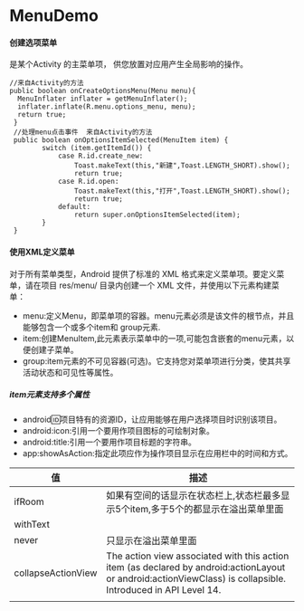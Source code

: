 # MenuDemo
#### 创建选项菜单
是某个Activity 的主菜单项， 供您放置对应用产生全局影响的操作。

```
//来自Activity的方法
public boolean onCreateOptionsMenu(Menu menu){
  MenuInflater inflater = getMenuInflater();
  inflater.inflate(R.menu.options_menu, menu);
  return true;
 }
 //处理menu点击事件  来自Activity的方法
 public boolean onOptionsItemSelected(MenuItem item) {
        switch (item.getItemId()) {
            case R.id.create_new:
                Toast.makeText(this,"新建",Toast.LENGTH_SHORT).show();
                return true;
            case R.id.open:
                Toast.makeText(this,"打开",Toast.LENGTH_SHORT).show();
                return true;
            default:
                return super.onOptionsItemSelected(item);
        }
 }
```



#### 使用XML定义菜单

对于所有菜单类型，Android 提供了标准的 XML 格式来定义菜单项。要定义菜单，请在项目 res/menu/ 目录内创建一个 XML 文件，并使用以下元素构建菜单：

* menu:定义Menu，即菜单项的容器。menu元素必须是该文件的根节点，并且能够包含一个或多个item和 group元素.
* item:创建MenuItem,此元素表示菜单中的一项,可能包含嵌套的menu元素，以便创建子菜单。
* group:item元素的不可见容器(可选)。它支持您对菜单项进行分类，使其共享活动状态和可见性等属性。
##### item元素支持多个属性

* android:id:项目特有的资源ID，让应用能够在用户选择项目时识别该项目。
* android:icon:引用一个要用作项目图标的可绘制对象。
* android:title:引用一个要用作项目标题的字符串。
* app:showAsAction:指定此项应作为操作项目显示在应用栏中的时间和方式。


| 值                  | 描述                                       |
| ------------------ | ---------------------------------------- |
| ifRoom             | 如果有空间的话显示在状态栏上,状态栏最多显示5个item,多于5个的都显示在溢出菜单里面 |
| withText           |                                          |
| never              | 只显示在溢出菜单里面                               |
| collapseActionView | The action view associated with this action item (as declared by android:actionLayout or android:actionViewClass) is collapsible.  Introduced in API Level 14. |
|                    |                                          |


